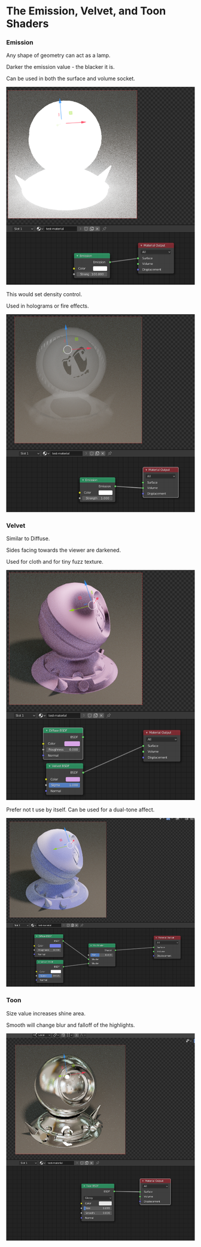 # The Emission, Velvet, and Toon Shaders

### Emission

Any shape of geometry can act as a lamp.

Darker the emission value - the blacker it is.

Can be used in both the surface and volume socket.

![](../../../.gitbook/assets/image%20%2864%29.png)

This would set density control.

Used in holograms or fire effects.

![](../../../.gitbook/assets/image%20%2871%29.png)

### Velvet

Similar to Diffuse.

Sides facing towards the viewer are darkened.

Used for cloth and for tiny fuzz texture.

![](../../../.gitbook/assets/image%20%2861%29.png)

Prefer not t use by itself. Can be used for a dual-tone affect.

![](../../../.gitbook/assets/image%20%2865%29.png)

### Toon

Size value increases shine area.

Smooth will change blur and falloff of the highlights.

![](../../../.gitbook/assets/image%20%2857%29.png)

